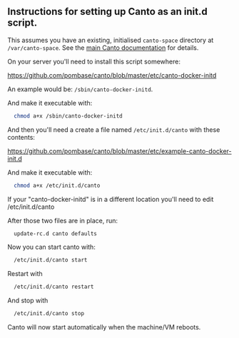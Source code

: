 ## Instructions for setting up Canto as an init.d script.

This assumes you have an existing, initialised `canto-space` directory at
`/var/canto-space`.  See the
[main Canto documentation](https://curation.pombase.org/docs/canto_admin/installation)
for details.

On your server you'll need to install this script somewhere:

  https://github.com/pombase/canto/blob/master/etc/canto-docker-initd

An example would be: `/sbin/canto-docker-initd`.

And make it executable with:

```sh
  chmod a+x /sbin/canto-docker-initd
```

And then you'll need a create a file named `/etc/init.d/canto` with
these contents:

  https://github.com/pombase/canto/blob/master/etc/example-canto-docker-init.d

And make it executable with:

```sh
  chmod a+x /etc/init.d/canto
```

If your "canto-docker-initd" is in a different location you'll need to
edit /etc/init.d/canto


After those two files are in place, run:

```sh
  update-rc.d canto defaults
```

Now you can start canto with:

```sh
  /etc/init.d/canto start
```

Restart with

```sh
  /etc/init.d/canto restart
```

And stop with

```sh
  /etc/init.d/canto stop
```

Canto will now start automatically when the machine/VM reboots.

